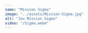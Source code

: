```yaml
---
name: "Mission Sigma"
image: "../assets/Mission-Sigma.jpg"
alt: "Jeu Mission Sigma"
video: "/Sigma.webm"
---
```

